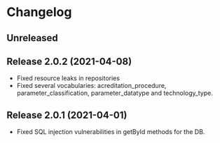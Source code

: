 # Changelog

## Unreleased

## Release 2.0.2 (2021-04-08)
- Fixed resource leaks in repositories
- Fixed several vocabularies: acreditation_procedure, parameter_classification, parameter_datatype and technology_type. 

## Release 2.0.1 (2021-04-01)
- Fixed SQL injection vulnerabilities in getById methods for the DB.
